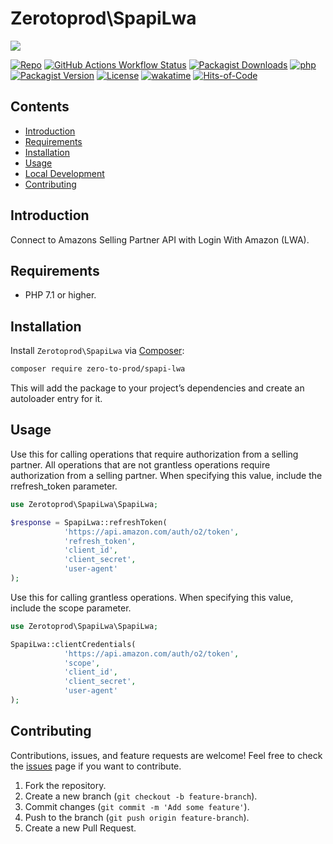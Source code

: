 # Zerotoprod\SpapiLwa

![](art/logo.png)

[![Repo](https://img.shields.io/badge/github-gray?logo=github)](https://github.com/zero-to-prod/spapi-lwa)
[![GitHub Actions Workflow Status](https://img.shields.io/github/actions/workflow/status/zero-to-prod/spapi-lwa/test.yml?label=test)](https://github.com/zero-to-prod/spapi-lwa/actions)
[![Packagist Downloads](https://img.shields.io/packagist/dt/zero-to-prod/spapi-lwa?color=blue)](https://packagist.org/packages/zero-to-prod/spapi-lwa/stats)
[![php](https://img.shields.io/packagist/php-v/zero-to-prod/spapi-lwa.svg?color=purple)](https://packagist.org/packages/zero-to-prod/spapi-lwa/stats)
[![Packagist Version](https://img.shields.io/packagist/v/zero-to-prod/spapi-lwa?color=f28d1a)](https://packagist.org/packages/zero-to-prod/spapi-lwa)
[![License](https://img.shields.io/packagist/l/zero-to-prod/spapi-lwa?color=pink)](https://github.com/zero-to-prod/spapi-lwa/blob/main/LICENSE.md)
[![wakatime](https://wakatime.com/badge/github/zero-to-prod/spapi-lwa.svg)](https://wakatime.com/badge/github/zero-to-prod/spapi-lwa)
[![Hits-of-Code](https://hitsofcode.com/github/zero-to-prod/spapi-lwa?branch=main)](https://hitsofcode.com/github/zero-to-prod/spapi-lwa/view?branch=main)

## Contents

- [Introduction](#introduction)
- [Requirements](#requirements)
- [Installation](#installation)
- [Usage](#usage)
- [Local Development](./LOCAL_DEVELOPMENT.md)
- [Contributing](#contributing)

## Introduction

Connect to Amazons Selling Partner API with Login With Amazon (LWA).

## Requirements

- PHP 7.1 or higher.

## Installation

Install `Zerotoprod\SpapiLwa` via [Composer](https://getcomposer.org/):

```bash
composer require zero-to-prod/spapi-lwa
```

This will add the package to your project’s dependencies and create an autoloader entry for it.

## Usage

Use this for calling operations that require authorization from a selling partner. All operations that are not grantless operations require
authorization from a selling partner. When specifying this value, include the rrefresh_token parameter.

```php
use Zerotoprod\SpapiLwa\SpapiLwa;

$response = SpapiLwa::refreshToken(
            'https://api.amazon.com/auth/o2/token',
            'refresh_token',
            'client_id',
            'client_secret',
            'user-agent'
);
```

Use this for calling grantless operations. When specifying this value, include the scope parameter.

```php
use Zerotoprod\SpapiLwa\SpapiLwa;

SpapiLwa::clientCredentials(
            'https://api.amazon.com/auth/o2/token',
            'scope',
            'client_id',
            'client_secret',
            'user-agent'
);
```

## Contributing

Contributions, issues, and feature requests are welcome!
Feel free to check the [issues](https://github.com/zero-to-prod/spapi-lwa/issues) page if you want to contribute.

1. Fork the repository.
2. Create a new branch (`git checkout -b feature-branch`).
3. Commit changes (`git commit -m 'Add some feature'`).
4. Push to the branch (`git push origin feature-branch`).
5. Create a new Pull Request.